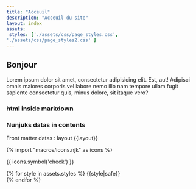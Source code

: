 ```yaml
---
title: "Acceuil"
description: "Acceuil du site"
layout: index
assets:
 styles: ['./assets/css/page_styles.css',
'./assets/css/page_styles2.css' ]
---
```



## Bonjour

Lorem ipsum dolor sit amet, consectetur adipisicing elit. Est, aut! Adipisci omnis maiores corporis vel labore nemo illo nam tempore ullam fugit sapiente consectetur quis, minus dolore, sit itaque vero?


<div>
  <h3>html inside markdown</h3>
</div>

### Nunjuks datas in contents

Front matter datas : layout {{layout}}


{% import "macros/icons.njk" as icons %}

{{ icons.symbol('check') }}

{% for style in assets.styles %}
  {{style|safe}} <br>
{% endfor %}
